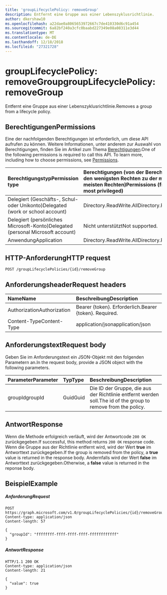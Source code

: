 ```yaml
---
title: 'groupLifecyclePolicy: removeGroup'
description: Entfernt eine Gruppe aus einer Lebenszyklusrichtlinie.
author: dkershaw10
ms.openlocfilehash: a22dae0a8065653972667c7de410330d6c91a454
ms.sourcegitcommit: 6a82bf240a3cfc0baabd227349e08a08311e3d44
ms.translationtype: MT
ms.contentlocale: de-DE
ms.lasthandoff: 12/18/2018
ms.locfileid: "27321728"
---
```

# <a name="grouplifecyclepolicy-removegroup"></a><span data-ttu-id="b699d-103">groupLifecyclePolicy: removeGroup</span><span class="sxs-lookup"><span data-stu-id="b699d-103">groupLifecyclePolicy: removeGroup</span></span>

<span data-ttu-id="b699d-104">Entfernt eine Gruppe aus einer Lebenszyklusrichtlinie.</span><span class="sxs-lookup"><span data-stu-id="b699d-104">Removes a group from a lifecycle policy.</span></span>

## <a name="permissions"></a><span data-ttu-id="b699d-105">Berechtigungen</span><span class="sxs-lookup"><span data-stu-id="b699d-105">Permissions</span></span>

<span data-ttu-id="b699d-p101">Eine der nachfolgenden Berechtigungen ist erforderlich, um diese API aufrufen zu können. Weitere Informationen, unter anderem zur Auswahl von Berechtigungen, finden Sie im Artikel zum Thema [Berechtigungen](/graph/permissions-reference).</span><span class="sxs-lookup"><span data-stu-id="b699d-p101">One of the following permissions is required to call this API. To learn more, including how to choose permissions, see [Permissions](/graph/permissions-reference).</span></span>

|<span data-ttu-id="b699d-108">Berechtigungstyp</span><span class="sxs-lookup"><span data-stu-id="b699d-108">Permission type</span></span>      | <span data-ttu-id="b699d-109">Berechtigungen (von der Berechtigung mit den wenigsten Rechten zu der mit den meisten Rechten)</span><span class="sxs-lookup"><span data-stu-id="b699d-109">Permissions (from least to most privileged)</span></span>              |
|:--------------------|:---------------------------------------------------------|
|<span data-ttu-id="b699d-110">Delegiert (Geschäfts-, Schul- oder Unikonto)</span><span class="sxs-lookup"><span data-stu-id="b699d-110">Delegated (work or school account)</span></span> | <span data-ttu-id="b699d-111">Directory.ReadWrite.All</span><span class="sxs-lookup"><span data-stu-id="b699d-111">Directory.ReadWrite.All</span></span>    |
|<span data-ttu-id="b699d-112">Delegiert (persönliches Microsoft-Konto)</span><span class="sxs-lookup"><span data-stu-id="b699d-112">Delegated (personal Microsoft account)</span></span> | <span data-ttu-id="b699d-113">Nicht unterstützt</span><span class="sxs-lookup"><span data-stu-id="b699d-113">Not supported.</span></span>    |
|<span data-ttu-id="b699d-114">Anwendung</span><span class="sxs-lookup"><span data-stu-id="b699d-114">Application</span></span> | <span data-ttu-id="b699d-115">Directory.ReadWrite.All</span><span class="sxs-lookup"><span data-stu-id="b699d-115">Directory.ReadWrite.All</span></span> |

## <a name="http-request"></a><span data-ttu-id="b699d-116">HTTP-Anforderung</span><span class="sxs-lookup"><span data-stu-id="b699d-116">HTTP request</span></span>
<!-- { "blockType": "ignored" } -->
```http
POST /groupLifecyclePolicies/{id}/removeGroup
```

## <a name="request-headers"></a><span data-ttu-id="b699d-117">Anforderungsheader</span><span class="sxs-lookup"><span data-stu-id="b699d-117">Request headers</span></span>

| <span data-ttu-id="b699d-118">Name</span><span class="sxs-lookup"><span data-stu-id="b699d-118">Name</span></span> | <span data-ttu-id="b699d-119">Beschreibung</span><span class="sxs-lookup"><span data-stu-id="b699d-119">Description</span></span> |
|:---------------|:----------|
| <span data-ttu-id="b699d-120">Authorization</span><span class="sxs-lookup"><span data-stu-id="b699d-120">Authorization</span></span> | <span data-ttu-id="b699d-p102">Bearer {token}. Erforderlich.</span><span class="sxs-lookup"><span data-stu-id="b699d-p102">Bearer {token}. Required.</span></span> |
| <span data-ttu-id="b699d-123">Content-Type</span><span class="sxs-lookup"><span data-stu-id="b699d-123">Content-Type</span></span>  | <span data-ttu-id="b699d-124">application/json</span><span class="sxs-lookup"><span data-stu-id="b699d-124">application/json</span></span> |

## <a name="request-body"></a><span data-ttu-id="b699d-125">Anforderungstext</span><span class="sxs-lookup"><span data-stu-id="b699d-125">Request body</span></span>
<span data-ttu-id="b699d-126">Geben Sie im Anforderungstext ein JSON-Objekt mit den folgenden Parametern an.</span><span class="sxs-lookup"><span data-stu-id="b699d-126">In the request body, provide a JSON object with the following parameters.</span></span>

| <span data-ttu-id="b699d-127">Parameter</span><span class="sxs-lookup"><span data-stu-id="b699d-127">Parameter</span></span> | <span data-ttu-id="b699d-128">Typ</span><span class="sxs-lookup"><span data-stu-id="b699d-128">Type</span></span> | <span data-ttu-id="b699d-129">Beschreibung</span><span class="sxs-lookup"><span data-stu-id="b699d-129">Description</span></span> |
|:---------------|:--------|:----------|
|<span data-ttu-id="b699d-130">groupId</span><span class="sxs-lookup"><span data-stu-id="b699d-130">groupId</span></span>|<span data-ttu-id="b699d-131">Guid</span><span class="sxs-lookup"><span data-stu-id="b699d-131">Guid</span></span>| <span data-ttu-id="b699d-132">Die ID der Gruppe, die aus der Richtlinie entfernt werden soll.</span><span class="sxs-lookup"><span data-stu-id="b699d-132">The id of the group to remove from the policy.</span></span>|

## <a name="response"></a><span data-ttu-id="b699d-133">Antwort</span><span class="sxs-lookup"><span data-stu-id="b699d-133">Response</span></span>

<span data-ttu-id="b699d-134">Wenn die Methode erfolgreich verläuft, wird der Antwortcode `200 OK` zurückgegeben.</span><span class="sxs-lookup"><span data-stu-id="b699d-134">If successful, this method returns `200 OK` response code.</span></span> <span data-ttu-id="b699d-135">Wenn die Gruppe aus der Richtlinie entfernt wird, wird der Wert **true** im Antworttext zurückgegeben.</span><span class="sxs-lookup"><span data-stu-id="b699d-135">If the group is removed from the policy, a **true** value is returned in the response body.</span></span> <span data-ttu-id="b699d-136">Andernfalls wird der Wert **false** im Antworttext zurückgegeben.</span><span class="sxs-lookup"><span data-stu-id="b699d-136">Otherwise, a **false** value is returned in the reponse body.</span></span>

## <a name="example"></a><span data-ttu-id="b699d-137">Beispiel</span><span class="sxs-lookup"><span data-stu-id="b699d-137">Example</span></span>

##### <a name="request"></a><span data-ttu-id="b699d-138">Anforderung</span><span class="sxs-lookup"><span data-stu-id="b699d-138">Request</span></span>

<!-- {
  "blockType": "ignored",
  "name": "grouplifecyclepolicy_removegroup"
} -->
```http
POST https://graph.microsoft.com/v1.0/groupLifecyclePolicies/{id}/removeGroup
Content-type: application/json
Content-length: 57

{
  "groupId": "ffffffff-ffff-ffff-ffff-ffffffffffff"
}
```

##### <a name="response"></a><span data-ttu-id="b699d-139">Antwort</span><span class="sxs-lookup"><span data-stu-id="b699d-139">Response</span></span>
<!-- { "blockType": "ignored" } -->

```http
HTTP/1.1 200 OK
Content-type: application/json
Content-length: 21

{
  "value": true
}
```

<!-- uuid: 8fcb5dbc-d5aa-4681-8e31-b001d5168d79
2015-10-25 14:57:30 UTC -->
<!-- {
  "type": "#page.annotation",
  "description": "groupLifecyclePolicy: removegroup",
  "keywords": "",
  "section": "documentation",
  "tocPath": ""
}-->